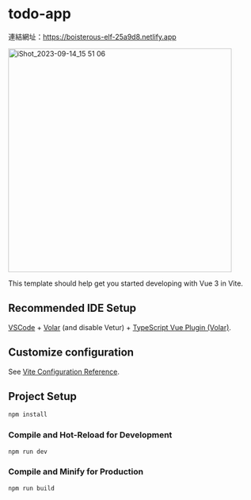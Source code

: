 # todo-app

連結網址：https://boisterous-elf-25a9d8.netlify.app

<img width="451" alt="iShot_2023-09-14_15 51 06" src="https://github.com/tzuchin1126/todolist/assets/118542088/183dbce3-b0b4-492e-bb2f-72966b3f0e4f">


This template should help get you started developing with Vue 3 in Vite.

## Recommended IDE Setup

[VSCode](https://code.visualstudio.com/) + [Volar](https://marketplace.visualstudio.com/items?itemName=Vue.volar) (and disable Vetur) + [TypeScript Vue Plugin (Volar)](https://marketplace.visualstudio.com/items?itemName=Vue.vscode-typescript-vue-plugin).

## Customize configuration

See [Vite Configuration Reference](https://vitejs.dev/config/).

## Project Setup

```sh
npm install
```

### Compile and Hot-Reload for Development

```sh
npm run dev
```

### Compile and Minify for Production

```sh
npm run build
```
